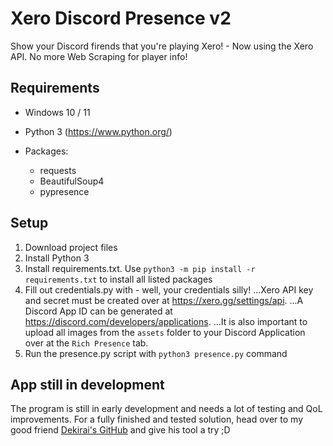 # Xero Discord Presence v2

Show your Discord firends that you're playing Xero! - Now using the Xero API. No more Web Scraping for player info!

## Requirements
- Windows 10 / 11
- Python 3 (https://www.python.org/)

- Packages:
  - requests
  - BeautifulSoup4
  - pypresence

## Setup
1. Download project files
2. Install Python 3
3. Install requirements.txt. Use `python3 -m pip install -r requirements.txt` to install all listed packages
4. Fill out credentials.py with - well, your credentials silly!
...Xero API key and secret must be created over at https://xero.gg/settings/api.
...A Discord App ID can be generated at https://discord.com/developers/applications. 
...It is also important to upload all images from the `assets` folder to your Discord Application over at the `Rich Presence` tab.
5. Run the presence.py script with `python3 presence.py` command

## App still in development
The program is still in early development and needs a lot of testing and QoL improvements.
For a fully finished and tested solution, head over to my good friend [Dekirai's GitHub](https://github.com/Dekirai/XeroPresence) and give his tool a try ;D